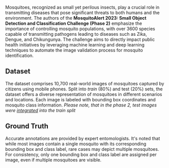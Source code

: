 Mosquitoes, recognized as small yet perilous insects, play a crucial role in transmitting diseases that pose significant threats to both humans and the environment. The authors of the **MosquitoAlert 2023: Small Object Detection and Classification Challenge (Phase 2)** emphasize the importance of controlling mosquito populations, with over 3600 species capable of transmitting pathogens leading to diseases such as Zika, Dengue, and Chikungunya. The challenge aims to directly impact public health initiatives by leveraging machine learning and deep learning techniques to automate the image validation process for mosquito identification.

## **Dataset**

The dataset comprises 10,700 real-world images of mosquitoes captured by citizens using mobile phones. Split into *train* (80%) and test (20%) sets, the dataset offers a diverse representation of mosquitoes in different scenarios and locations. Each image is labeled with bounding box coordinates and mosquito class information. <i>Please note, that in the phase 2, test images were [integrated](https://discourse.aicrowd.com/t/important-updates-for-round-2/9078) into the train split</i>

## **Ground Truth**

Accurate annotations are provided by expert entomologists. It's noted that while most images contain a single mosquito with its corresponding bounding box and class label, rare cases may depict multiple mosquitoes. For consistency, only one bounding box and class label are assigned per image, even if multiple mosquitoes are visible.